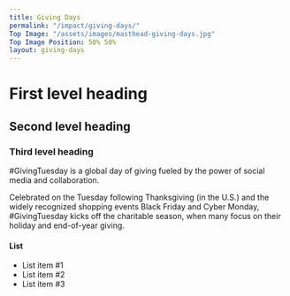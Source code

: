 ```yaml
---
title: Giving Days
permalink: "/impact/giving-days/"
Top Image: "/assets/images/masthead-giving-days.jpg"
Top Image Position: 50% 50%
layout: giving-days
---
```


# First level heading
## Second level heading
### Third level heading

#GivingTuesday is a global day of giving fueled by the power of social media and collaboration. 

Celebrated on the Tuesday following Thanksgiving (in the U.S.) and the widely recognized shopping events Black Friday and Cyber Monday, #GivingTuesday kicks off the charitable season, when many focus on their holiday and end-of-year giving.

#### List
* List item #1
* List item #2
* List item #3

